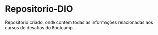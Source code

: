 # Repositorio-DIO
Repositório criado, onde contém todas as informações relacionadas aos cursos de desafios do Bootcamp.
